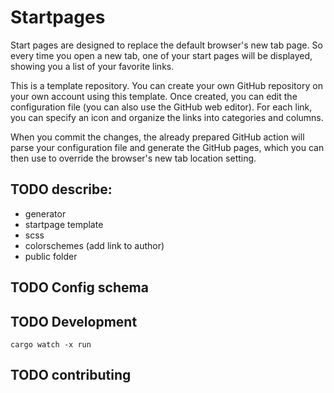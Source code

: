 # Startpages

Start pages are designed to replace the default browser's new tab page. So
every time you open a new tab, one of your start pages will be displayed,
showing you a list of your favorite links.

This is a template repository. You can create your own GitHub repository on
your own account using this template. Once created, you can edit the
configuration file (you can also use the GitHub web editor). For each link, you
can specify an icon and organize the links into categories and columns.

When you commit the changes, the already prepared GitHub action will parse your
configuration file and generate the GitHub pages, which you can then use to
override the browser's new tab location setting.

## TODO describe:

- generator
- startpage template
- scss
- colorschemes (add link to author)
- public folder

## TODO Config schema

## TODO Development

```
cargo watch -x run
```

## TODO contributing
